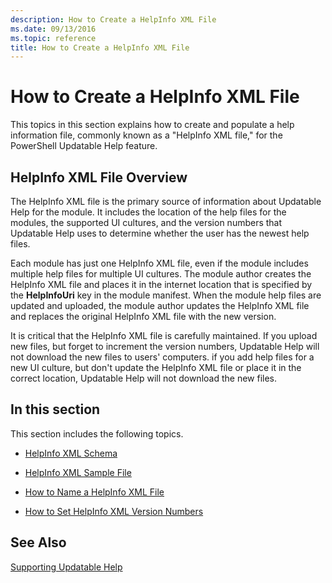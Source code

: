 ```yaml
---
description: How to Create a HelpInfo XML File
ms.date: 09/13/2016
ms.topic: reference
title: How to Create a HelpInfo XML File
---
```

# How to Create a HelpInfo XML File

This topics in this section explains how to create and populate a help information file, commonly
known as a "HelpInfo XML file," for the PowerShell Updatable Help feature.

## HelpInfo XML File Overview

The HelpInfo XML file is the primary source of information about Updatable Help for the module. It
includes the location of the help files for the modules, the supported UI cultures, and the version
numbers that Updatable Help uses to determine whether the user has the newest help files.

Each module has just one HelpInfo XML file, even if the module includes multiple help files for
multiple UI cultures. The module author creates the HelpInfo XML file and places it in the internet
location that is specified by the **HelpInfoUri** key in the module manifest. When the module help
files are updated and uploaded, the module author updates the HelpInfo XML file and replaces the
original HelpInfo XML file with the new version.

It is critical that the HelpInfo XML file is carefully maintained. If you upload new files, but
forget to increment the version numbers, Updatable Help will not download the new files to users'
computers. if you add help files for a new UI culture, but don't update the HelpInfo XML file or
place it in the correct location, Updatable Help will not download the new files.

## In this section

This section includes the following topics.

- [HelpInfo XML Schema](./helpinfo-xml-schema.md)

- [HelpInfo XML Sample File](./helpinfo-xml-sample-file.md)

- [How to Name a HelpInfo XML File](./how-to-name-a-helpinfo-xml-file.md)

- [How to Set HelpInfo XML Version Numbers](./how-to-set-helpinfo-xml-version-numbers.md)

## See Also

[Supporting Updatable Help](./supporting-updatable-help.md)

